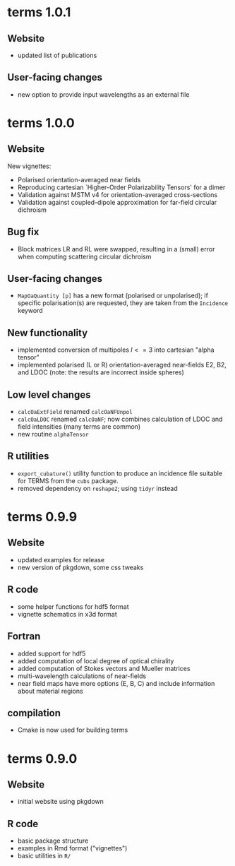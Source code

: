 # terms 1.0.1

## Website

- updated list of publications 

## User-facing changes

- new option to provide input wavelengths as an external file

# terms 1.0.0

## Website

New vignettes:

- Polarised orientation-averaged near fields
- Reproducing cartesian `Higher-Order Polarizability Tensors' for a dimer
- Validation against MSTM v4 for orientation-averaged cross-sections
- Validation against coupled-dipole approximation for far-field circular dichroism

## Bug fix

- Block matrices LR and RL were swapped, resulting in a (small) error when computing scattering circular dichroism

## User-facing changes

- `MapOaQuantity [p]` has a new format (polarised or unpolarised); if specific polarisation(s) are requested, they are taken from the `Incidence` keyword

## New functionality

- implemented conversion of multipoles $l<=3$ into cartesian "alpha tensor"
- implemented polarised (L or R) orientation-averaged near-fields E2, B2, and LDOC (note: the results are incorrect inside spheres)

## Low level changes

- `calcOaExtField` renamed `calcOaNFUnpol`
- `calcOaLDOC` renamed `calcOaNF`; now combines calculation of LDOC and field intensities (many terms are common)
- new routine `alphaTensor`

## R utilities

- `export_cubature()` utility function to produce an incidence file suitable for TERMS from the `cubs` package.
- removed dependency on `reshape2`; using `tidyr` instead

# terms 0.9.9

## Website

- updated examples for release
- new version of pkgdown, some css tweaks

## R code

- some helper functions for hdf5 format
- vignette schematics in x3d format

## Fortran

- added support for hdf5
- added computation of local degree of optical chirality
- added computation of Stokes vectors and Mueller matrices
- multi-wavelength calculations of near-fields
- near field maps have more options (E, B, C) and include information about material regions


## compilation

- Cmake is now used for building terms


# terms 0.9.0

## Website

- initial website using pkgdown

## R code

- basic package structure
- examples in Rmd format ("vignettes")
- basic utilities in `R/`
